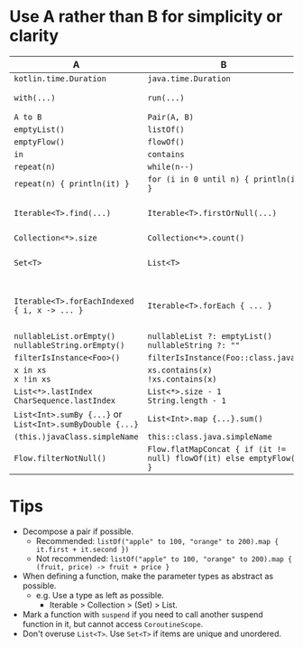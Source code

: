 # Use A rather than B for simplicity or clarity
A|B|Note
--|--|--
`kotlin.time.Duration`|`java.time.Duration`
`with(...)`|`run(...)`|if the receiver is not nullable.
`A to B`|`Pair(A, B)`
`emptyList()`|`listOf()`
`emptyFlow()`|`flowOf()`
`in`|`contains`
`repeat(n)`|`while(n--)`
`repeat(n) { println(it) }`|`for (i in 0 until n) { println(i) }`
`Iterable<T>.find(...)`|`Iterable<T>.firstOrNull(...)`|`find(...)` is an alias of `firstOrNull(...)`.
`Collection<*>.size`|`Collection<*>.count()`
`Set<T>`|`List<T>`|if elements are unique and unordered.
`Iterable<T>.forEachIndexed { i, x -> ... }`|`Iterable<T>.forEach { ... }`|if you need to access both indices and elements.
`nullableList.orEmpty()`<br>`nullableString.orEmpty()`|`nullableList ?: emptyList()`<br>`nullableString ?: ""`
`filterIsInstance<Foo>()`|`filterIsInstance(Foo::class.java)`
`x in xs`<br>`x !in xs`|`xs.contains(x)`<br>`!xs.contains(x)`
`List<*>.lastIndex`<br>`CharSequence.lastIndex`|`List<*>.size - 1`<br>`String.length - 1`
`List<Int>.sumBy {...}` or `List<Int>.sumByDouble {...}`|`List<Int>.map {...}.sum()`
`(this.)javaClass.simpleName`|`this::class.java.simpleName`
`Flow.filterNotNull()`|`Flow.flatMapConcat { if (it != null) flowOf(it) else emptyFlow() }`
    
# Tips
- Decompose a pair if possible.
    - Recommended: `listOf("apple" to 100, "orange" to 200).map { it.first + it.second })`
    - Not recommended: `listOf("apple" to 100, "orange" to 200).map { (fruit, price) -> fruit + price }`
- When defining a function, make the parameter types as abstract as possible.
  - e.g. Use a type as left as possible.
    - Iterable > Collection > (Set) > List.
- Mark a function with `suspend` if you need to call another suspend function in it, but cannot access `CoroutineScope`.
- Don't overuse `List<T>`. Use `Set<T>` if items are unique and unordered.
